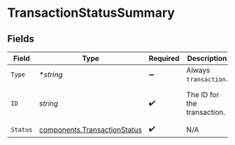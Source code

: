 # TransactionStatusSummary


## Fields

| Field                                                                        | Type                                                                         | Required                                                                     | Description                                                                  | Example                                                                      |
| ---------------------------------------------------------------------------- | ---------------------------------------------------------------------------- | ---------------------------------------------------------------------------- | ---------------------------------------------------------------------------- | ---------------------------------------------------------------------------- |
| `Type`                                                                       | **string*                                                                    | :heavy_minus_sign:                                                           | Always `transaction`.                                                        | transaction                                                                  |
| `ID`                                                                         | *string*                                                                     | :heavy_check_mark:                                                           | The ID for the transaction.                                                  | 7099948d-7286-47e4-aad8-b68f7eb44591                                         |
| `Status`                                                                     | [components.TransactionStatus](../../models/components/transactionstatus.md) | :heavy_check_mark:                                                           | N/A                                                                          |                                                                              |